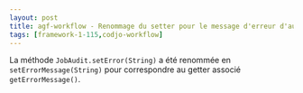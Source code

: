 ```yaml
---
layout: post
title: agf-workflow - Renommage du setter pour le message d'erreur d'audits
tags: [framework-1-115,codjo-workflow]
---
```

La méthode ```JobAudit.setError(String)``` a été renommée en ```setErrorMessage(String)``` pour correspondre au getter associé ```getErrorMessage()```.